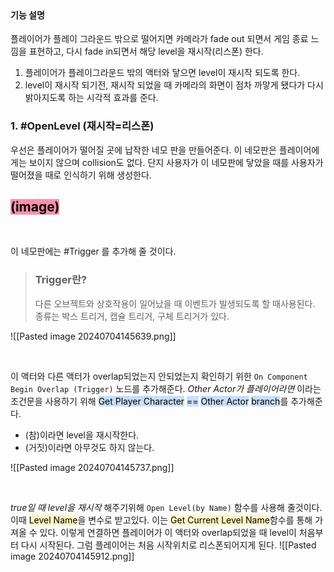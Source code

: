 <br>

#### 기능 설명
플레이어가 플레이 그라운드 밖으로 떨어지면 카메라가 fade out 되면서 게임 종료 느낌을 표현하고, 다시 fade in되면서 해당 level을 재시작(리스폰) 한다.
1. 플레이어가 플레이그라운드 밖의 액터와 닿으면 level이 재시작 되도록 한다.
2. level이 재시작 되기전, 재시작 되었을 때 카메라의 화면이 점차 까맣게 됐다가 다시 밝아지도록 하는 시각적 효과를 준다.

### 1. #OpenLevel (재시작=리스폰)
우선은 플레이어가 떨어질 곳에 납작한 네모 판을 만들어준다.
이 네모판은 플레이어에게는 보이지 않으며  collision도 없다.
단지 사용자가 이 네모판에 닿았을 때를 사용자가 떨어졌을 때로 인식하기 위해 생성한다.
## <mark style="background: #FF5582A6;">(image)</mark>

<br>

이 네모판에는 #Trigger 를 추가해 줄 것이다.
>### Trigger란?
> 다른 오브젝트와 상호작용이 일어났을 때 이벤트가 발생되도록 할 때사용된다. 종류는 박스 트리거, 캡슐 트리거, 구체 트리거가 있다.

![[Pasted image 20240704145639.png]]

<br>

이 액터와 다른 액터가 overlap되었는지 안되었는지 확인하기 위한 `On Component Begin Overlap (Trigger)` 노드를 추가해준다. 
 _Other Actor가 플레이어라면_ 이라는 조건문을 사용하기 위해 <mark style="background: #ADCCFFA6;">Get Player Character</mark> <mark style="background: #ADCCFFA6;">==</mark> <mark style="background: #ADCCFFA6;">Other Actor</mark> <mark style="background: #ADCCFFA6;">branch</mark>를 추가해준다.
- (참)이라면 level을 재시작한다.
- (거짓)이라면 아무것도 하지 않는다.

![[Pasted image 20240704145737.png]]

<br>

_true일 때 level을 재시작_ 해주기위해 `Open Level(by Name)` 함수를 사용해 줄것이다. 이때 <mark style="background: #FFF3A3A6;">Level Name</mark>을 변수로 받고있다. 이는 <mark style="background: #FFF3A3A6;">Get Current Level Name</mark>함수를 통해 가져올 수 있다.
이렇게 연결하면 플레이어가 이 액터와 overlap되었을 때 level이 처음부터 다시 시작된다. 그럼 플레이어는 처음 시작위치로 리스폰되어지게 된다.
![[Pasted image 20240704145912.png]]

